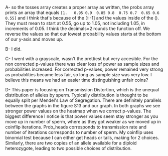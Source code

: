 A- so the tosses array creates a proper array as written, the probs array prints an array that equals `[1.   0.95 0.9  0.85 0.8  0.75 0.7  0.65 0.6  0.55]` and i think that's because of the [::-1] and the values inside of the (). They must mean to start at 0.55, go up to 1.05, not including 1.05, in increments of 0.05. I think the decimals=2 rounds the function off. We reverse the values so that our lowest probability values starts at the bottom of our y-axis and moves up.

B- I did.

C- I went with a grayscale, wasn't the prettiest but very accesible. For the non corrected p-values there was clear loss of power as sample sizes and probabilities increased. For corrected p-values, power remained very strong as probablities became less fair, so long as sample size was very low. I believe this means we had an easier time distinguishing unfair coins?

D- This paper is focusing on Transmission Distortion, which is the unequal distribution of alleles by sperm. Typically distribution is thought to be equally split per Mendel's Law of Segregation. There are definitely parallels between the graphs in the figure S13 and our graph. In both graphs we  see stronger power values on the heatmap when we correct p-values. The biggest difference I notice is that power values seem stay stronger as you move up in number of sperm, where as they got weaker as we moved up in coinflip iterations.
Prob_heads corresponds to transmission rate and number of iterations corresponds to number of sperm. My coinflip uses binomial test because I can either get heads or tails, making for 2 choices. Similarly, there are two copies of an allele available for a diploid heterozygote, leading to two possible choices of distribution.